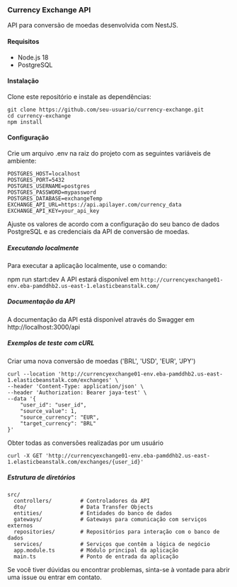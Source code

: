 ### Currency Exchange API
API para conversão de moedas desenvolvida com NestJS.

#### Requisitos
- Node.js 18
- PostgreSQL

#### Instalação
Clone este repositório e instale as dependências:
```
git clone https://github.com/seu-usuario/currency-exchange.git
cd currency-exchange
npm install
```
#### Configuração
Crie um arquivo .env na raiz do projeto com as seguintes variáveis de ambiente:
```
POSTGRES_HOST=localhost
POSTGRES_PORT=5432
POSTGRES_USERNAME=postgres
POSTGRES_PASSWORD=mypassword
POSTGRES_DATABASE=exchangeTemp
EXCHANGE_API_URL=https://api.apilayer.com/currency_data
EXCHANGE_API_KEY=your_api_key
```

Ajuste os valores de acordo com a configuração do seu banco de dados PostgreSQL e as credenciais da API de conversão de moedas.

##### Executando localmente
Para executar a aplicação localmente, use o comando:

npm run start:dev
A API estará disponível em `http://currencyexchange01-env.eba-pamddhb2.us-east-1.elasticbeanstalk.com/`

##### Documentação da API
A documentação da API está disponível através do Swagger em http://localhost:3000/api

##### Exemplos de teste com cURL

Criar uma nova conversão de moedas ('BRL', 'USD', 'EUR', 'JPY')
```
curl --location 'http://currencyexchange01-env.eba-pamddhb2.us-east-1.elasticbeanstalk.com/exchanges' \
--header 'Content-Type: application/json' \
--header 'Authorization: Bearer jaya-test' \
--data '{
    "user_id": "user_id",
    "source_value": 1,
    "source_currency": "EUR",
    "target_currency": "BRL"
}'
```

Obter todas as conversões realizadas por um usuário
```
curl -X GET 'http://currencyexchange01-env.eba-pamddhb2.us-east-1.elasticbeanstalk.com/exchanges/{user_id}'
```

##### Estrutura de diretórios
```
src/
  controllers/         # Controladores da API
  dto/                 # Data Transfer Objects
  entities/            # Entidades do banco de dados
  gateways/            # Gateways para comunicação com serviços externos
  repositories/        # Repositórios para interação com o banco de dados
  services/            # Serviços que contêm a lógica de negócio
  app.module.ts        # Módulo principal da aplicação
  main.ts              # Ponto de entrada da aplicação
```
Se você tiver dúvidas ou encontrar problemas, sinta-se à vontade para abrir uma issue ou entrar em contato.
